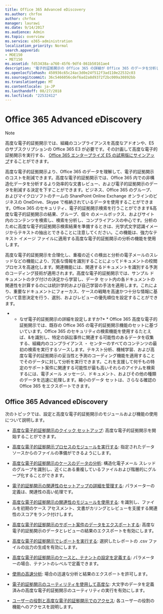 ```yaml
---
title: Office 365 Advanced eDiscovery
ms.author: chrfox
author: chrfox
manager: laurawi
ms.date: 9/14/2017
ms.audience: Admin
ms.topic: overview
ms.service: o365-administration
localization_priority: Normal
search.appverid:
- MOE150
- MET150
ms.assetid: fd53438a-a760-45f6-9df4-861b50161ae4
description: '電子的証拠開示の Office 365 の詳細が Office 365 のデータを分析し、ドキュメントのレビューを効率化し、効率的な電子的証拠開示の決定を下す場合どのように役立つか説明します。  '
ms.openlocfilehash: 450936c65c24ac3d0e24f512f3ad110e22532c03
ms.sourcegitcommit: 36c5466056cdef6ad2a8d9372f2bc009a30892bb
ms.translationtype: MT
ms.contentlocale: ja-JP
ms.lasthandoff: 08/27/2018
ms.locfileid: "22532412"
---
```

# <a name="office-365-advanced-ediscovery"></a>Office 365 Advanced eDiscovery

> [!NOTE]
> 高度な電子的証拠開示では、組織のコンプライアンスを高度なアドオンや、E5 のサブスクリプションの Office 365 E3 が必要です。その計画して高度な電子的証拠開示を実行する、 [Office 365 エンタープライズ E5 の試用版にサインアップ](https://go.microsoft.com/fwlink/p/?LinkID=698279)することができます。 
  
高度な電子的証拠開示より、Office 365 のデータを理解して、電子的証拠開示のコストを削減できます。高度な電子的証拠開示では、Office 365 内での非構造化データを分析するより効率的な文書レビュー、および電子的証拠開示のデータを削減する決定を下すことができます。ビジネス、Office 365 のグループ、およびマイクロソフトのチームの SharePoint Online Exchange オンラインのビジネスの OneDrive、Skype で格納されているデータを使用することができます。Office 365 のセキュリティ、電子的証拠開示検索を行うことができます&amp;高度な電子的証拠開示の結果、グループ、個々 のメールボックス、およびサイト内のコンテンツを検索し、検索を分析し、コンプライアンスの中心です。分析のために高度な電子的証拠開示検索結果を準備するときは、光学式文字認識イメージからテキストの抽出とできることに注意してください。この機能は、強力なテキスト イメージ ファイルに適用する高度な電子的証拠開示の分析の機能を使用します。
  
高度な電子的証拠開示を合理化し、重複の近くの検出と分析の電子メールのスレッドなどの機能により、冗長な情報を識別することによってドキュメントの校閲プロセスを高速化します。関連機能には、関連するドキュメントを識別する予測のコーディング技術が適用されます。高度な電子的証拠開示では、サンプル ドキュメントのタグ付けの決定から学習し、データ セット内の各ドキュメントの関連性を計算するのには統計学的および自己学習の手法を適用します。これにより、重要なドキュメントにフォーカス、ケースの戦略を高速かつ十分な情報に基づいて意思決定を行う、選別、およびレビューの優先順位を設定することができます。
  
 * * なぜ電子的証拠開示の詳細を設定しますか?* * Office 365 高度な電子的証拠開示では、既存の Office 365 の電子的証拠開示機能のセットに基づいています。Office 365 のセキュリティの検索機能を使用するたとえば、&amp;を識別し、特定の訴訟事件に関連する可能性のあるデータを収集する、組織内のコンプライアンス ・ センターのすべてのコンテンツの最初の検索を実行するソースします。テキスト分析、機械学習、および高度な電子的証拠開示の妥当性と予測のコーディング機能を適用することでそのデータに対して分析を実行できます。これを支援して何千もの特定のサポート案件に関連する可能性が最も高いそれらのアイテムを検索するには、電子メール メッセージ、ドキュメント、およびその他の種類のデータを迅速に処理します。縮小のデータ セットは、さらなる確認の Office 365 をエクスポートできます。 
  
## <a name="office-365-advanced-ediscovery"></a>Office 365 Advanced eDiscovery

次のトピックでは、設定と高度な電子的証拠開示のモジュールおよび機能の使用について説明します。
  
- [高度な電子的証拠開示のクイック セットアップ](quick-setup-for-advanced-ediscovery.md): 高度な電子的証拠開示を開始することができます。 
    
- [高度な電子的証拠開示プロセスのモジュールを実行する](run-the-process-module-in-advanced-ediscovery.md): 指定されたデータ ソースからのファイルの準備ができるようにします。 
    
- [高度な電子的証拠開示のケースのデータの分析](analyze-case-data-with-advanced-ediscovery.md): 構造化電子メール スレッドのグループを識別し、近くにある重複しているファイルおよび階層的にグループ化することができます。 
    
- [電子的証拠開示の関連性のセットアップの詳細を管理する](manage-relevance-setup-in-advanced-ediscovery.md): パラメーターの定義は、関連性の高い処理です。 
    
- [高度な電子的証拠開示の関連性のモジュールを使用する](use-relevance-in-advanced-ediscovery.md): を識別し、ファイルを初期のケース アセスメント、文書がカリングとレビューを支援する関連性のスコアをランク付けします。 
    
- [高度な電子的証拠開示のサポート案件のデータをエクスポートする](export-case-data-in-advanced-ediscovery.md): 高度な電子的証拠開示のデータとレビューの結果のエクスポートを有効にします。 
    
- [高度な電子的証拠開示でレポートを実行する](run-reports-in-advanced-ediscovery.md): 選択したレポートの .csv ファイルの出力の生成を有効にします。 
    
- [高度な電子的証拠開示のケースと、テナントの設定を定義する](define-case-and-tenant-settings-in-advanced-ediscovery.md): パラメーターの場合、テナントのレベルで定義できます。 
    
- [使用の高速分析](use-express-analysis-in-advanced-ediscovery.md): 場合の迅速な分析と結果のエクスポートを許可します。 
    
- [電子的証拠開示のユーティリティを使用して高度な](use-advanced-ediscovery-utilities.md): 大文字のデータを定義済みの高度な電子的証拠開示のユーティリティの実行を有効にします。 
    
- [ユーザーの役割と高度な電子的証拠開示でのアクセス](user-roles-and-access-in-advanced-ediscovery.md): 各ユーザーの役割の機能へのアクセスを説明します。 
    


